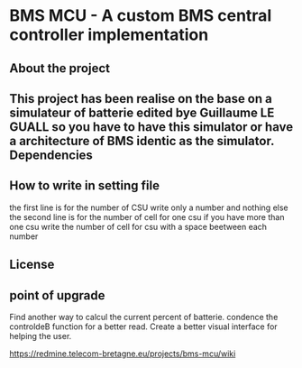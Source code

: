 BMS MCU - A custom BMS central controller implementation
========================================================

About the project
-----
This project has been realise on the base on a simulateur of batterie edited bye Guillaume LE GUALL so you have to have this simulator or have a architecture of BMS identic as the simulator.
Dependencies
------------

How to write in setting file
------
the first line is for the number of CSU write only a number and nothing else 
the second line is for the number of cell for one csu if you have more than one csu write the number of cell for csu with a space beetween each number

License
-------

point of upgrade
--------
Find another way to calcul the current percent of batterie. 
condence the controldeB function for a better read. 
Create a better visual interface for helping the user. 


<https://redmine.telecom-bretagne.eu/projects/bms-mcu/wiki>


